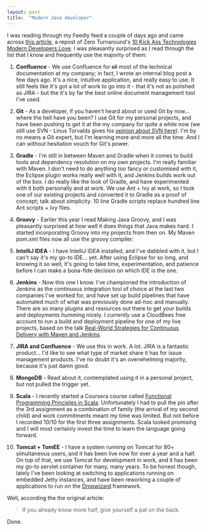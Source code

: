 ```yaml
---
layout: post
title:  "Modern Java developer"
---
```


I was reading through my Feedly feed a couple of days ago and came across [this article](http://jaxenter.com/the-in-tools-ten-technologies-you-should-know-about-50852.html), a repost of Zero Turnaround's [10 Kick Ass Technologies Modern Developers Love](http://zeroturnaround.com/rebellabs/10-kick-ass-technologies-modern-developers-love/). I was pleasantly surprised as I read through the list that I know and frequently use the majority of them:

1. **Confluence** - We use Confluence for ~~all~~ most of the technical documentation at my company; in fact, I wrote an internal blog post a few days ago. It's a nice, intuitive application, and really easy to use. It still feels like it's got a lot of work to go into it - that it's not as polished as JIRA - but the it's by far the best online document management tool I've used.

2. **Git** - As a developer, if you haven't heard about or used Git by now... where the hell have you been? I use Git for my personal projects, and have been pushing to get it at the my company for quite a while now (we still use SVN - Linus Torvalds gives his [opinion about SVN here](https://www.youtube.com/watch?v=4XpnKHJAok8)). I'm by no means a Git expert, but I'm learning more and more all the time. And I can without hesitation vouch for Git's power.

3. **Gradle** - I'm still in between Maven and Gradle when it comes to build tools and dependency resolution on my own projects. I'm really familiar with Maven. I don't need to do anything too fancy or customised with it, the Eclipse plugin works really well with it, and Jenkins builds work out of the box. I do really like the look of Gradle, and have experimented with it both personally and at work. We use Ant + Ivy at work, so I took one of our existing projects and converted it to Gradle as a proof of concept; talk about simplicity. 10 line Gradle scripts replace hundred line Ant scripts + Ivy files.

4. **Groovy** - Earlier this year I read Making Java Groovy, and I was pleasantly surprised at how well it does things that Java makes hard. I started incorporating Groovy into my projects from then on. My Maven pom.xml files now all use the groovy compiler:

5. **IntelliJ IDEA** - I have IntelliJ IDEA installed, and I've dabbled with it, but I can't say it's my go-to IDE... yet. After using Eclipse for so long, and knowing it so well, it's going to take time, experimentation, and patience before I can make a bona-fide decision on which IDE is the one.

6. **Jenkins** - Now this one I know. I've championed the introduction of Jenkins as the continuous integration tool of choice at the last two companies I've worked for, and have set up build pipelines that have automated much of what was previously done ad-hoc and manually. There are so many plugins and resources out there to get your builds and deployments humming nicely. I currently use a CloudBees free account to run a build and deployment pipeline for one of my live projects, based on the talk [Real-World Strategies for Continuous Delivery with Maven and Jenkins](www.youtube.com/watch?v=McTZtyb9M38).

7. **JIRA and Confluence** - We use this in work. A lot. JIRA is a fantastic product... I'd like to see what type of market share it has for issue management products. I've no doubt it's an overwhelming majority, because it's just damn good.

8. **MongoDB** - Read about it, contemplated using it in a personal project, but not pulled the trigger yet.

9.  **Scala** - I recently started a Coursera course called [Functional Programming Principles in Scala](https://www.coursera.org/course/progfun). Unfortunately I had to pull the pin after the 3rd assignment as a combination of family (the arrival of my second child) and work commitments  meant my time was limited. But not before I recorded 10/10 for the first three assignments. Scala looked promising and I will most certainly invest the time to learn the language going forward.

10. **Tomcat + TomEE** - I have a system running on Tomcat for 80+ simultaneous users, and it has been live now for over a year and a half. On top of that, we use Tomcat for development in work, and it has been my go-to servlet container for many, many years. To be honest though, lately I've been looking at switching to applications running on embedded Jetty instances, and have been reworking a couple of applications to run on the [Dropwizard](https://dropwizard.github.io/dropwizard/) framework.

Well, according the the original article:

> If you already know more half, give yourself a pat on the back.

Done.
